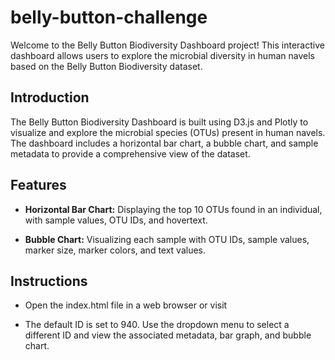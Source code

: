 # belly-button-challenge

Welcome to the Belly Button Biodiversity Dashboard project! This interactive dashboard allows users to explore the microbial diversity in human navels based on the Belly Button Biodiversity dataset.

## Introduction

The Belly Button Biodiversity Dashboard is built using D3.js and Plotly to visualize and explore the microbial species (OTUs) present in human navels. The dashboard includes a horizontal bar chart, a bubble chart, and sample metadata to provide a comprehensive view of the dataset.

## Features

- **Horizontal Bar Chart:** Displaying the top 10 OTUs found in an individual, with sample values, OTU IDs, and hovertext.

- **Bubble Chart:** Visualizing each sample with OTU IDs, sample values, marker size, marker colors, and text values.

## Instructions

- Open the index.html file in a web browser or visit

- The default ID is set to 940. Use the dropdown menu to select a different ID and view the associated metadata, bar graph, and bubble chart.